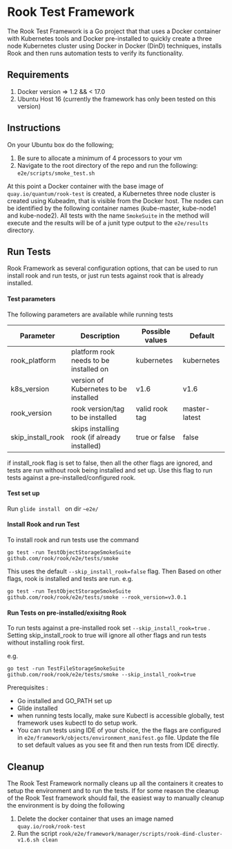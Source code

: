 # Rook Test Framework
 
The Rook Test Framework is a Go project that that uses a Docker container with Kubernetes
tools and Docker pre-installed to quickly create a three node Kubernetes cluster using Docker in 
Docker (DinD) techniques, installs Rook and then runs automation tests to verify its functionality.
 
## Requirements

1. Docker version => 1.2 && < 17.0
2. Ubuntu Host 16 (currently the framework has only been tested on this version)
 
## Instructions 

On your Ubuntu box do the following;
1.   Be sure to allocate a minimum of 4 processors to your vm
2.   Navigate to the root directory of the repo and run the following:
         ```e2e/scripts/smoke_test.sh```

At this point a Docker container with the base image of ```quay.io/quantum/rook-test``` is created, a
Kubernetes three node cluster is created using Kubeadm, that is visible from the Docker host. The 
nodes can be identified by the following container names (kube-master, kube-node1 and kube-node2).
All tests with the name `SmokeSuite` in the method will execute and the results will be of a junit
type output to the `e2e/results` directory.

## Run Tests
Rook Framework as several configuration options, that can be used to run install rook and run tests, or just run 
tests against rook that is already installed.
  
#### Test parameters
The following parameters are available while running tests

 Parameter | Description | Possible values | Default
 --- |--- | --- | --- 
rook_platform| platform rook needs to be installed on  | kubernetes | kubernetes
k8s_version  | version of Kubernetes to be installed  | v1.6  | v1.6
rook_version | rook version/tag to be installed | valid rook tag |master-latest 
skip_install_rook | skips installing rook (if already installed) | true or false  | false

if install_rook flag is set to false, then all the other flags are ignored,
and tests are run without rook being installed and set up. Use this flag to run tests against
a pre-installed/configured rook. 

#### Test set up
  Run ```glide install ``` on dir ```~e2e/```

#### Install Rook and run Test
To install rook and run tests use the command 
```
go test -run TestObjectStorageSmokeSuite github.com/rook/rook/e2e/tests/smoke
```
This uses the default  ```--skip_install_rook=false``` flag.  Then Based on other flags, rook is installed and tests
are run. e.g.
```
go test -run TestObjectStorageSmokeSuite github.com/rook/rook/e2e/tests/smoke --rook_version=v3.0.1
```

#### Run Tests on pre-installed/exisitng Rook
To run tests against a pre-installed rook set  ```--skip_install_rook=true``` . 
Setting skip_install_rook to true will ignore all other flags and run tests without installing rook first.

e.g.
```
go test -run TestFileStorageSmokeSuite github.com/rook/rook/e2e/tests/smoke --skip_install_rook=true
```


Prerequisites :
* Go installed and GO_PATH set up
* Glide installed 
* when running tests locally, make sure Kubectl is accessible globally, test framework uses kubectl to do setup work. 
* You can run tests using IDE of your choice, the the flags are configured in ```e2e/framework/objects/environment_manifest.go```
file. Update the file to set default values as you see fit and then run tests from IDE directly. 


## Cleanup

The Rook Test Framework normally cleans up all the containers it creates to setup the environment
and to run the tests. If for some reason the cleanup of the Rook Test framework should fail, the easiest way to manually
cleanup the environment is by doing the following

1. Delete the docker container that uses an image named `quay.io/rook/rook-test`
2. Run the script ```rook/e2e/framework/manager/scripts/rook-dind-cluster-v1.6.sh clean```
